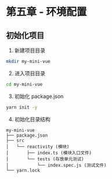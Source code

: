 <!--
 * @Author: Reiner
 * @Date: 2022-05-24 16:27:26
 * @LastEditors: Do not edit
 * @LastEditTime: 2022-05-26 22:03:33
 * @FilePath: \reiner-blog\docs\pages\posts\mini-vue_5.md
 * @Description: 第五章 - 环境配置
-->
# 第五章 - 环境配置

## 初始化项目

1. 新建项目目录
```bash
mkdir my-mini-vue
```
2. 进入项目目录
```bash
cd my-mini-vue
```
3. 初始化 package.json
```bash
yarn init -y
```
4. 初始化目录结构
```
my-mini-vue
├── package.json
├── src
│   └── reactivity (模块)
│       ├── index.ts (模块入口文件)
│       └── tests (存放单元测试)
│           └── index.spec.js (测试文件)
└── yarn.lock
```